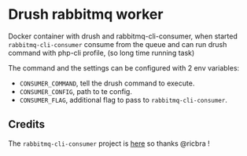 # Drush rabbitmq worker

Docker container with drush and rabbitmq-cli-consumer, when started `rabbitmq-cli-consumer`
consume from the queue and can run drush command with php-cli profile, (so long
time running task)

The command and the settings can be configured with 2 env variables:

* `CONSUMER_COMMAND`, tell the drush command to execute.
* `CONSUMER_CONFIG`, path to te config.
* `CONSUMER_FLAG`, additional flag to pass to `rabbitmq-cli-consumer`.

## Credits

The `rabbitmq-cli-consumer` project is [here](https://github.com/ricbra/rabbitmq-cli-consumer)
so thanks @ricbra !
